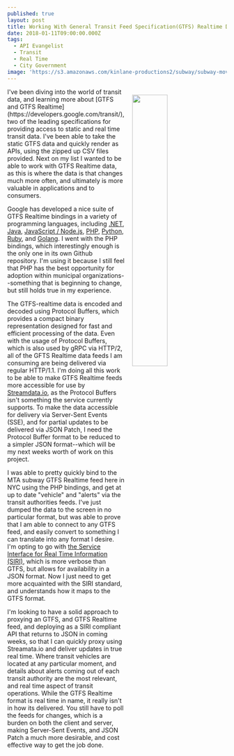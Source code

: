 ```yaml
---
published: true
layout: post
title: Working With General Transit Feed Specification(GTFS) Realtime Data
date: 2018-01-11T09:00:00.000Z
tags:
  - API Evangelist
  - Transit
  - Real Time
  - City Government
image: 'https://s3.amazonaws.com/kinlane-productions2/subway/subway-moving.gif'
---
```

<p><img src="https://s3.amazonaws.com/kinlane-productions2/subway/subway-moving.gif" align="right" width="40%" style="padding: 15px;" /></p>I've been diving into the world of transit data, and learning more about [GTFS and GTFS Realtime](https://developers.google.com/transit/), two of the leading specifications for providing access to static and real time transit data. I've been able to take the static GTFS data and quickly render as APIs, using the zipped up CSV files provided. Next on my list I wanted to be able to work with GTFS Realtime data, as this is where the data is that changes much more often, and ultimately is more valuable in applications and to consumers.

Google has developed a nice suite of GTFS Realtime bindings in a variety of programming languages, including [.NET](https://github.com/google/gtfs-realtime-bindings/blob/master/dotnet/README.md), [Java](https://github.com/google/gtfs-realtime-bindings/blob/master/java/README.md), [JavaScript / Node.js](https://github.com/google/gtfs-realtime-bindings/blob/master/nodejs/README.md), [PHP](https://github.com/google/gtfs-realtime-bindings-php), [Python](https://github.com/google/gtfs-realtime-bindings/blob/master/python/README.md), [Ruby](https://github.com/google/gtfs-realtime-bindings/blob/master/ruby/README.md), and [Golang](https://github.com/google/gtfs-realtime-bindings/blob/master/golang/README.md). I went with the PHP bindings, which interestingly enough is the only one in its own Github repository. I'm using it because I still feel that PHP has the best opportunity for adoption within municipal organizations--something that is beginning to change, but still holds true in my experience.

The GTFS-realtime data is encoded and decoded using Protocol Buffers, which provides a compact binary representation designed for fast and efficient processing of the data. Even with the usage of Protocol Buffers, which is also used by gRPC via HTTP/2, all of the GFTS Realtime data feeds I am consuming are being delivered via regular HTTP/1.1. I'm doing all this work to be able to make GTFS Realtime feeds more accessible for use by [Streamdata.io](http://apis.how/streamdata), as the Protocol Buffers isn't something the service currently supports. To make the data accessible for delivery via Server-Sent Events (SSE), and for partial updates to be delivered via JSON Patch, I need the Protocol Buffer format to be reduced to a simpler JSON format--which will be my next weeks worth of work on this project.

I was able to pretty quickly bind to the MTA subway GTFS Realtime feed here in NYC using the PHP bindings, and get at up to date "vehicle" and "alerts" via the transit authorities feeds. I've just dumped the data to the screen in no particular format, but was able to prove that I am able to connect to any GTFS feed, and easily convert to something I can translate into any format I desire. I'm opting to go with [the Service Interface for Real Time Information (SIRI)](http://user47094.vs.easily.co.uk/siri/overview.htm), which is more verbose than GTFS, but allows for availability in a JSON format. Now I just need to get more acquainted with the SIRI standard, and understands how it maps to the GTFS format.

I'm looking to have a solid approach to proxying an GTFS, and GTFS Realtime feed, and deploying as a SIRI compliant API that returns to JSON in coming weeks, so that I can quickly proxy using Streamata.io and deliver updates in true real time. Where transit vehicles are located at any particular moment, and details about alerts coming out of each transit authority are the most relevant, and real time aspect of transit operations. While the GTFS Realtime format is real time in name, it really isn't in how its delivered. You still have to poll the feeds for changes, which is a burden on both the client and server, making Server-Sent Events, and JSON Patch a much more desirable, and cost effective way to get the job done. 
